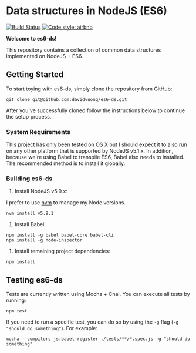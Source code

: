 # Data structures in NodeJS (ES6)

[![Build Status](https://travis-ci.org/davidvuong/es6-ds.svg?branch=master)](https://travis-ci.org/davidvuong/es6-ds)
[![Code style: airbnb](https://img.shields.io/badge/code%20style-airbnb-blue.svg)](https://github.com/airbnb/javascript)

**Welcome to es6-ds!**

This repository contains a collection of common data structures implemented on NodeJS + ES6.

## Getting Started

To start toying with es6-ds, simply clone the repository from GitHub:

```
git clone git@github.com:davidvuong/es6-ds.git
```

After you've successfully cloned follow the instructions below to continue the setup process.

### System Requirements

This project has only been tested on OS X but I should expect it to also run on any other platform that is supported by NodeJS v5.1.x. In addition, because we're using Babel to transpile ES6, Babel also needs to installed. The recommended method is to install it globally.

### Building es6-ds

1. Install NodeJS v5.9.x:

  I prefer to use [nvm](https://github.com/creationix/nvm) to manage my Node versions.

  ```
  nvm install v5.9.1
  ```

1. Install Babel:

  ```
  npm install -g babel babel-core babel-cli
  npm install -g node-inspector
  ```

1. Install remaining project dependencies:

  ```
  npm install
  ```

## Testing es6-ds

Tests are currently written using Mocha + Chai. You can execute all tests by running:

```
npm test
```

If you need to run a specific test, you can do so by using the `-g` flag (`-g "should do something"`). For example:

```
mocha --compilers js:babel-register ./tests/**/*.spec.js -g "should do something"
```
